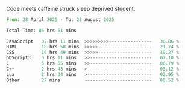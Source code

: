 Code meets caffeine struck sleep deprived student.

<!--START_SECTION:waka-->

```rust
From: 28 April 2025 - To: 22 August 2025

Total Time: 86 hrs 51 mins

JavaScript   32 hrs 11 mins  >>>>>>>>>----------------   36.86 %
HTML         18 hrs 58 mins  >>>>>--------------------   21.74 %
CSS          16 hrs 49 mins  >>>>>--------------------   19.27 %
GDScript3    6 hrs 11 mins   >>-----------------------   07.10 %
C            5 hrs 55 mins   >>-----------------------   06.79 %
C++          2 hrs 43 mins   >------------------------   03.12 %
Lua          2 hrs 34 mins   >------------------------   02.95 %
Other        27 mins         -------------------------   00.52 %
```

<!--END_SECTION:waka-->
